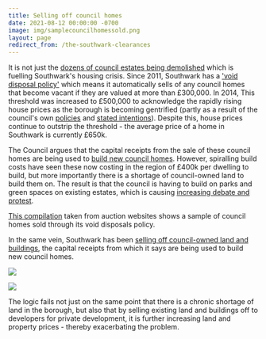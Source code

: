 ```yaml
---
title: Selling off council homes
date: 2021-08-12 00:00:00 -0700
image: img/samplecouncilhomessold.png
layout: page
redirect_from: /the-southwark-clearances
---
```


It is not just the [dozens of council estates being demolished](http://heygatewashome.org/img/EstatesGazette.pdf) which is fuelling Southwark's housing crisis. Since 2011, Southwark has a ['void disposal policy'](https://moderngov.southwark.gov.uk/documents/s47497/Report%20Review%20of%20voids%20disposal%20strategy.pdf) which means it automatically sells of any council homes that become vacant if they are valued at more than £300,000. In 2014, This threshold was increased to £500,000 to acknowledge the rapidly rising house prices as the borough is becoming gentrified (partly as a result of the council's own [policies](https://35percent.org/estates/) and [stated intentions](http://35percent.org/img/EstatesGazette.pdf)). Despite this, house prices continue to outstrip the threshold - the average price of a home in Southwark is currently £650k.

The Council argues that the capital receipts from the sale of these council homes are being used to [build new council homes](https://35percent.org/new-council-homes). However, spiralling build costs have seen these now costing in the region of £400k per dwelling to build, but more importantly there is a shortage of council-owned land to build them on. The result is that the council is having to build on parks and green spaces on existing estates, which is causing [increasing debate and protest](https://www.southwarknews.co.uk/news/the-great-infilling-debate-in-southwark-every-estate-where-new-developments-are-proposed-or-already-underway/).

[This compilation](https://35percent.org/img/sold_by_southwark.pdf) taken from auction websites shows a sample of council homes sold through its void disposals policy.

In the same vein, Southwark has been [selling off council-owned land and buildings](https://www.35percent.org/estates/firesale/), the capital receipts from which it says are being used to build new council homes.

![](https://www.35percent.org/img/soldland.png)

![](https://www.35percent.org/img/selloff2.png)

The logic fails not just on the same point that there is a chronic shortage of land in the borough, but also that by selling existing land and buildings off to developers for private development, it is further increasing land and property prices - thereby exacerbating the problem.
